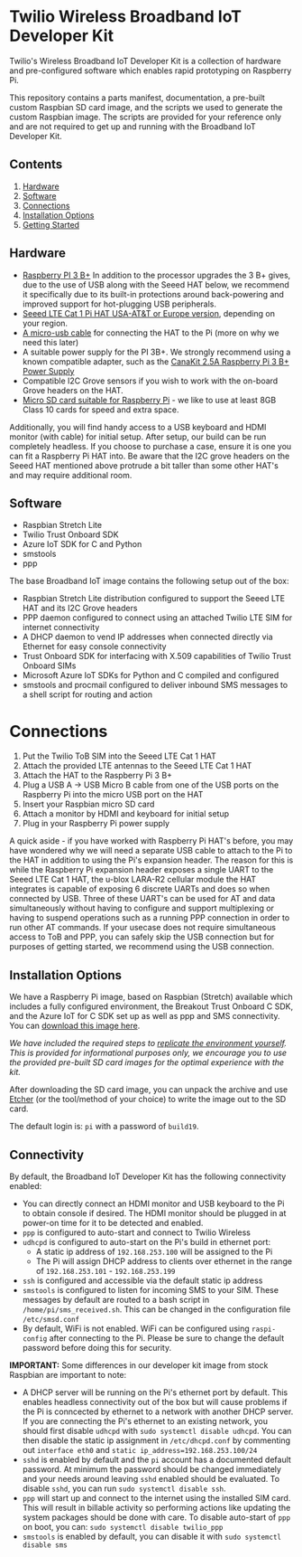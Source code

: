 # Twilio Wireless Broadband IoT Developer Kit

Twilio's Wireless Broadband IoT Developer Kit is a collection of hardware and pre-configured software which enables rapid prototyping on Raspberry Pi.

This repository contains a parts manifest, documentation, a pre-built custom Raspbian SD card image, and the scripts we used to generate the custom Raspbian image.  The scripts are provided for your reference only and are not required to get up and running with the Broadband IoT Developer Kit.

## Contents

1. [Hardware](#hardware)
1. [Software](#software)
1. [Connections](#connections)
1. [Installation Options](#installation_options)
1. [Getting Started](#getting_started)

## Hardware

- [Raspberry PI 3 B+](https://www.raspberrypi.org/products/raspberry-pi-3-model-b-plus/) In addition to the processor upgrades the 3 B+ gives, due to the use of USB along with the Seeed HAT below, we recommend it specifically due to its built-in protections around back-powering and improved support for hot-plugging USB peripherals.
- [Seeed LTE Cat 1 Pi HAT USA-AT&T or Europe version](http://wiki.seeedstudio.com/LTE_Cat_1_Pi_HAT/), depending on your region.
- [A micro-usb cable](https://www.amazon.com/gp/product/B01FA4JXN0) for connecting the HAT to the Pi (more on why we need this later)
- A suitable power supply for the PI 3B+.  We strongly recommend using a known compatible adapter, such as the [CanaKit 2.5A Raspberry Pi 3 B+ Power Supply](https://www.amazon.com/dp/B07GZZT7DN)
- Compatible I2C Grove sensors if you wish to work with the on-board Grove headers on the HAT.
- [Micro SD card suitable for Raspberry Pi](https://www.raspberrypi.org/documentation/installation/sd-cards.md) - we like to use at least 8GB Class 10 cards for speed and extra space.

Additionally, you will find handy access to a USB keyboard and HDMI monitor (with cable) for initial setup.  After setup, our build can be run completely headless.  If you choose to purchase a case, ensure it is one you can fit a Raspberry Pi HAT into.  Be aware that the I2C grove headers on the Seeed HAT mentioned above protrude a bit taller than some other HAT's and may require additional room.

## Software

- Raspbian Stretch Lite
- Twilio Trust Onboard SDK
- Azure IoT SDK for C and Python
- smstools
- ppp

The base Broadband IoT image contains the following setup out of the box:

- Raspbian Stretch Lite distribution configured to support the Seeed LTE HAT and its I2C Grove headers
- PPP daemon configured to connect using an attached Twilio LTE SIM for internet connectivity
- A DHCP daemon to vend IP addresses when connected directly via Ethernet for easy console connectivity
- Trust Onboard SDK for interfacing with X.509 capabilities of Twilio Trust Onboard SIMs
- Microsoft Azure IoT SDKs for Python and C compiled and configured
- smstools and procmail configured to deliver inbound SMS messages to a shell script for routing and action

# Connections

1. Put the Twilio ToB SIM into the Seeed LTE Cat 1 HAT
1. Attach the provided LTE antennas to the Seeed LTE Cat 1 HAT
1. Attach the HAT to the Raspberry Pi 3 B+
1. Plug a USB A -> USB Micro B cable from one of the USB ports on the Raspberry Pi into the micro USB port on the HAT
1. Insert your Raspbian micro SD card
1. Attach a monitor by HDMI and keyboard for initial setup
1. Plug in your Raspberry Pi power supply

A quick aside - if you have worked with Raspberry Pi HAT's before, you may have wondered why we will need a separate USB cable to attach to the Pi to the HAT in addition to using the Pi's expansion header.  The reason for this is while the Raspberry Pi expansion header exposes a single UART to the Seeed LTE Cat 1 HAT, the u-blox LARA-R2 cellular module the HAT integrates is capable of exposing 6 discrete UARTs and does so when connected by USB.  Three of these UART's can be used for AT and data simultaneously without having to configure and support multiplexing or having to suspend operations such as a running PPP connection in order to run other AT commands.  If your usecase does not require simultaneous access to ToB and PPP, you can safely skip the USB connection but for purposes of getting started, we recommend using the USB connection.

## Installation Options

We have a Raspberry Pi image, based on Raspbian (Stretch) available which includes a fully configured environment, the Breakout Trust Onboard C SDK, and the Azure IoT for C SDK set up as well as ppp and SMS connectivity.  You can [download this image here](https://github.com/twilio/Wireless_Broadband_IoT_Dev_Kit/releases).

_We have included the required steps to [replicate the environment yourself](image_builder/README.md).  This is provided for informational purposes only, we encourage you to use the provided pre-built SD card images for the optimal experience with the kit._

After downloading the SD card image, you can unpack the archive and use [Etcher](https://etcher.io/) (or the tool/method of your choice) to write the image out to the SD card.

The default login is: `pi` with a password of `build19`.

## Connectivity

By default, the Broadband IoT Developer Kit has the following connectivity enabled:

- You can directly connect an HDMI monitor and USB keyboard to the Pi to obtain console if desired.  The HDMI monitor should be plugged in at power-on time for it to be detected and enabled.
- `ppp` is configured to auto-start and connect to Twilio Wireless
- `udhcpd` is configured to auto-start on the Pi's build in ethernet port:
  - A static ip address of `192.168.253.100` will be assigned to the Pi
  - The Pi will assign DHCP address to clients over ethernet in the range of `192.168.253.101` - `192.168.253.199`
- `ssh` is configured and accessible via the default static ip address
- `smstools` is configured to listen for incoming SMS to your SIM.  These messages by default are routed to a bash script in `/home/pi/sms_received.sh`.  This can be changed in the configuration file `/etc/smsd.conf`
- By default, WiFi is not enabled.  WiFi can be configured using `raspi-config` after connecting to the Pi.  Please be sure to change the default password before doing this for security.

**IMPORTANT:** Some differences in our developer kit image from stock Raspbian are important to note:

- A DHCP server will be running on the Pi's ethernet port by default.  This enables headless connectivity out of the box but will cause problems if the Pi is conncected by ethernet to a network with another DHCP server.  If you are connecting the Pi's ethernet to an existing network, you should first disable `udhcpd` with `sudo systemctl disable udhcpd`.  You can then disable the static ip assignment in `/etc/dhcpd.conf` by commenting out `interface eth0` and `static ip_address=192.168.253.100/24`
- `sshd` is enabled by default and the `pi` account has a documented default password.  At minimum the password should be changed immediately and your needs around leaving `sshd` enabled should be evaluated.  To disable `sshd`, you can run `sudo systemctl disable ssh`.
- `ppp` will start up and connect to the internet using the installed SIM card.  This will result in billable activity so performing actions like updating the system packages should be done with care.  To disable auto-start of `ppp` on boot, you can: `sudo systemctl disable twilio_ppp`
- `smstools` is enabled by default, you can disable it with `sudo systemctl disable sms`
